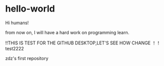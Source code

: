 # hello-world
 
 Hi humans! 
 
 from now on, I will have a hard work on programming learn.
 
!!THIS IS TEST FOR THE GITHUB DESKTOP,LET'S SEE HOW CHANGE
！！test2222

zdz's first repository
